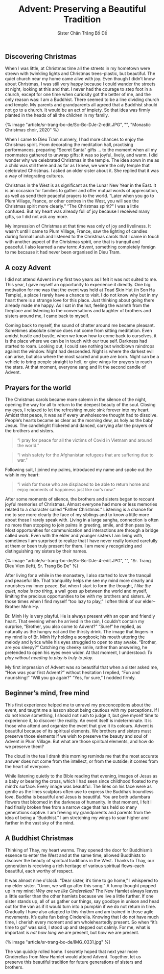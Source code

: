 ﻿---
title: "Advent: Preserving a Beautiful Tradition"
author: Sister Chân Trăng Bồ Đề
---
## Discovering Christmas

When I was little, at Christmas time all the streets in my hometown were strewn with twinkling lights and Christmas trees–plastic, but beautiful. The quiet church near my home came alive with joy. Even though I didn’t know about Christmas, I was still very happy because I could wander the streets at night, looking at this and that. I never had the courage to step foot in a church, except for one time when curiosity got the better of me, and the only reason was: I am a Buddhist. There seemed to be a line dividing church and temple. My parents and grandparents all agreed that a Buddhist should not go to a church. It would be an act of impiety. So that idea was firmly planted in the heads of all the children in my family. 

{% image "article/sr-trang-bo-de/Sc-Bo-DJe-2-edit.JPG", "", "Monastic Christmas choir, 2020" %}

When I came to Dieu Tram nunnery, I had more chances to enjoy the Christmas spirit. From decorating the meditation hall, practising performances, preparing “Secret Santa” gifts … to the moment when all my roommates gathered to unwrap gifts: it was so joyful, lively, and warm. I did wonder why we celebrated Christmas in the temple. The idea sown in me as a child was still there and as far as I knew, we were the only temple that celebrated Christmas. I asked an older sister about it. She replied that it was a way of integrating cultures.

Christmas in the West is as significant as the Lunar New Year in the East. It is an occasion for families to gather and offer mutual words of appreciation, as well as send their peaceful prayers to the world. “Later when you go to Plum Village, France, or other centres in the West, you will see the Christmas spirit more clearly.” “The Christmas spirit?" I was a little confused. But my heart was already full of joy because I received many gifts, so I did not ask any more.

My impression of Christmas at that time was only of  joy and liveliness. It wasn't until I came to Plum Village, France, saw the lighting of candles during formal lunch and listened to the Christmas carols that I came in touch with another aspect of the Christmas spirit, one that is tranquil and peaceful. I also learned a new term: *Advent*, something completely foreign to me because it had never been organised in Dieu Tram. 

## A cozy Advent 

I did not attend Advent in my first two years as I felt it was not suited to me. This year, I gave myself an opportunity to experience it directly. One big motivation for me was that the event was held at Toad Skin Hut (in Son Ha Temple), a place I rarely have a chance to visit. I do not know why but in my heart there is a strange love for this place. Just thinking about going there already made me happy. As I sat in the hut, feeling the warmth from the fireplace and listening to the conversations and laughter of brothers and sisters around me, I came back to myself.

Coming back to myself, the sound of chatter around me became pleasant. Sometimes absolute silence does not come from sitting meditation. Even amidst hustle and bustle, when we know how to come back to ourselves, it is the place where we can be in touch with our true self. Darkness had started to roam. Looking out, I could see nothing but windblown raindrops against the window. Night had descended. Night is where the darkest evil can arise, but also where the most sacred and pure are born. Night can be a vehicle to bring people straight to hell, or give wings for prayers to reach the stars. At that moment, everyone sang and lit the second candle of Advent.

## Prayers for the world

The Christmas carols became more solemn in the silence of the night, opening the way for all to return to the deepest beauty of the soul. Closing my eyes, I relaxed to let the refreshing music sink forever into my heart. Amidst that peace, it was as if every unwholesome thought had to dissolve. People’s hearts became as clear as the morning dew, as holy as the baby Jesus. The candlelight flickered and danced, carrying afar the prayers of the brothers and sisters.

> “I pray for peace for all the victims of Covid in Vietnam and around the world.”

> “I wish safety for the Afghanistan refugees that are suffering due to war.”

Following suit, I joined my palms, introduced my name and spoke out the wish in my heart:

> “I wish for those who are displaced to be able to return home and enjoy moments of happiness just like our’s now.”

After some moments of silence, the brothers and sisters began to recount joyful memories of Christmas. Almost everyone had more or less memories related to a character called “Father Christmas.” Listening is a chance for me to see more clearly the face of my siblings and to know a little more about those I rarely speak with. Living in a large sangha, connection is often no more than stopping to join palms in greeting, smile, and then pass by. Most opportunities for communication and interactions are through a bridge called *work*. Even with the elder and younger sisters I am living with, sometimes I am surprised to realize that I have never really looked carefully at them or been truly present for them. I am merely recognizing and distinguishing my sisters by their names.

{% image "article/sr-trang-bo-de/Sc-Bo-DJe-4-edit.JPG", "", "Sr. Trang Dieu Vien (left), Sr. Trang Bo De" %}

After living for a while in the monastery, I also started to love the tranquil and peaceful life. That tranquility helps me see my mind more clearly and nourishes my inner peace. But when I start to form the thought, *I like the quiet, noise is too tiring*, a wall goes up between the world and myself, limiting the precious opportunities to be with my brothers and sisters. At those times when I find myself “too lazy to play,” I often think of our elder–Brother Minh Hy.

Br. Minh Hy is very playful. He is always present with an open and friendly heart. That evening when he arrived in the rain, I couldn't contain my surprise, “Brother, you also come to Advent?” “Sure!” he replied, as naturally as the hungry eat and the thirsty drink. The image that lingers in my mind is of Br. Minh Hy holding a songbook; his mouth uttering the melody and lyrics while his eyes struggled to open to stay awake. “Brother, are you sleepy?” Catching my cheeky smile, rather than answering, he pretended to open his eyes even wider. At that moment, I understood: *To play without needing to play is truly to play.*

My first impression of Advent was so beautiful that when a sister asked me, “How was your first Advent?” without hesitation I replied, “Fun and nourishing!” “Will you go again?” “Yes, for sure,” I nodded firmly.

## Beginner’s mind, free mind

This first experience helped me to unravel my preconceptions about the event, and taught me a lesson about being cautious with my perceptions. If I do not know something, I should not rush to judge it, but give myself time to experience it, to discover the reality. An event itself is indeterminate. It is those who attend and organize the event that give it its colours. Advent is beautiful because of its spiritual elements. We brothers and sisters must preserve those elements if we wish to preserve the beauty and soul of Advent in Plum Village. But what are those spiritual elements, and how do we preserve them? 

The cloud in the tea I drank this morning reminds me that the most accurate answer does not come from the intellect, or from the outside; it comes from the heart of everyone. 

While listening quietly to the Bible reading that evening, images of Jesus as a baby or bearing the cross, which I had seen since childhood floated to my mind’s surface. Every image was beautiful. The lines on his face were as gentle as the lines sculptors often use to express the Buddha’s boundless love. Buddha is beautiful and Jesus is beautiful. You are both udumbara flowers that bloomed in the darkness of humanity. In that moment, I felt I had finally broken free from a narrow cage that has held so many generations captive. I am freeing my grandparents and parents from the idea of being a “Buddhist.” I am stretching my wings to soar higher and farther in the vast sky of the mind.

## A Buddhist Christmas

Thinking of Thay, my heart warms. Thay opened the door for Buddhism’s essence to enter the West and at the same time, allowed Buddhists to discover the beauty of spiritual traditions in the West. Thanks to Thay, our generation is receiving a rich heritage of various spiritual flows–each beautiful, each worthy of respect. 

It was almost nine o'clock. “Dear sister, it’s time to go home,” I whispered to my elder sister. “Umm, we will go after this song.” A funny thought popped up in my mind: *Why are we like Cinderellas?* The New Hamlet always leaves a little earlier than the other hamlets because we live a little further. If one sister stands up, all of us gather our things, say goodbye in unison and head out for the van as if it would turn into a pumpkin if we do not return in time. Gradually I have also adapted to this rhythm and am trained in those agile movements. It’s quite fun being Cinderella. Knowing that I do not have much time, I cherish every moment and am wholeheartedly present. So when “it’s time to go” was said, I stood up and stepped out calmly. For me, what is important is *not how long* we are present, but *how* we are present.

{% image "article/sr-trang-bo-de/IMG_0331.jpg" %}

The van quickly rolled home. I secretly hoped that next year more Cinderellas from New Hamlet would attend Advent. Together, let us preserve this beautiful tradition for future generations of sisters and brothers. 
